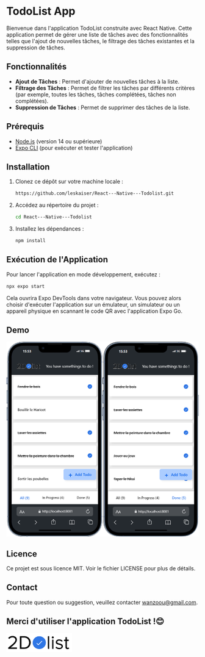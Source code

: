 # TodoList App

Bienvenue dans l'application TodoList construite avec React Native. Cette application permet de gérer une liste de tâches avec des fonctionnalités telles que l'ajout de nouvelles tâches, le filtrage des tâches existantes et la suppression de tâches.

## Fonctionnalités

- **Ajout de Tâches** : Permet d'ajouter de nouvelles tâches à la liste.
- **Filtrage des Tâches** : Permet de filtrer les tâches par différents critères (par exemple, toutes les tâches, tâches complétées, tâches non complétées).
- **Suppression de Tâches** : Permet de supprimer des tâches de la liste.

## Prérequis

- [Node.js](https://nodejs.org/en/) (version 14 ou supérieure)
- [Expo CLI](https://expo.dev/tools#cli) (pour exécuter et tester l'application)

## Installation

1. Clonez ce dépôt sur votre machine locale :
   ```bash
   https://github.com/leskaiser/React---Native---Todolist.git


2. Accédez au répertoire du projet :
    ```bash
    cd React---Native---Todolist

3. Installez les dépendances :

    ```bash
    npm install

## Exécution de l'Application
Pour lancer l'application en mode développement, exécutez :

  ```bash
  npx expo start
```
Cela ouvrira Expo DevTools dans votre navigateur. Vous pouvez alors choisir d'exécuter l'application sur un émulateur, un simulateur ou un appareil physique en scannant le code QR avec l'application Expo Go.

## Demo
<img src="./assets/screen1.png" width="50%"><img src="./assets/screen2.png" width="50%">

## Licence
Ce projet est sous licence MIT. Voir le fichier LICENSE pour plus de détails.

## Contact
Pour toute question ou suggestion, veuillez contacter [wanzoou@gmail.com](mailto:wanzoou@gmail.com).


## Merci d'utiliser l'application TodoList !😊 

<img src="./assets/logo-todo.png" height="50" alt="Todo LIst Logo">